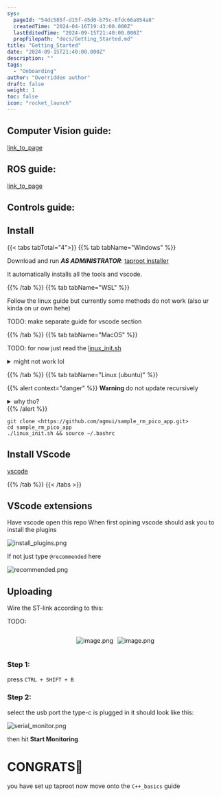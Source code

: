 ```yaml
---
sys:
  pageId: "54dc585f-d15f-45d0-b75c-8fdc66a854a8"
  createdTime: "2024-04-16T19:43:00.000Z"
  lastEditedTime: "2024-09-15T21:40:00.000Z"
  propFilepath: "docs/Getting_Started.md"
title: "Getting_Started"
date: "2024-09-15T21:40:00.000Z"
description: ""
tags:
  - "Onboarding"
author: "Overridden author"
draft: false
weight: 1
toc: false
icon: "rocket_launch"
---
```


## Computer Vision guide:

[link_to_page](86d45bc0-388b-4d26-8848-44f255f73d0e)

## ROS guide:

[link_to_page](3c76c1de-ec8f-46d6-8b0a-294005edc2d5)

## Controls guide:

## Install

{{< tabs tabTotal="4">}}
{{% tab tabName="Windows" %}}

Download and run _**AS ADMINISTRATOR**_: [taproot installer](https://github.com/Thornbots/TeachingFreshies/releases/tag/1.0)

It automatically installs all the tools and vscode.

{{% /tab %}}
{{% tab tabName="WSL" %}}

Follow the linux guide but currently some methods do not work (also ur kinda on ur own hehe)

TODO: make separate guide for vscode section

{{% /tab %}}
{{% tab tabName="MacOS" %}}

TODO: for now just read the [linux_init.sh](https://github.com/agmui/sample_rm_pico_app/blob/main/linux_init.sh)

<details>
<summary>might not work lol</summary>

`brew install libusb pkg-config`

Next install: [vscode](https://code.visualstudio.com/Download)

</details>

{{% /tab %}}
{{% tab tabName="Linux (ubuntu)" %}}

{{% alert context="danger" %}}
**Warning** do not update recursively
<details>
<summary>why tho?</summary>
There are some submodules that may go on for a while (like tinyusb) and I highly
recommend you don't need to get them.
If you want to see what submodules I update just look in `linux_init.sh`
</details>
{{% /alert %}}

```shell
git clone <https://github.com/agmui/sample_rm_pico_app.git>
cd sample_rm_pico_app
./linux_init.sh && source ~/.bashrc
```

## Install VScode

[vscode](https://code.visualstudio.com/Download)

{{% /tab %}}
{{< /tabs >}}

## VScode extensions

Have vscode open this repo
When first opining vscode should ask you to install the plugins

![install_plugins.png](https://prod-files-secure.s3.us-west-2.amazonaws.com/d518164a-d88e-44d1-a4ee-3adb3bd8bce0/89bd30f0-1825-4e77-867b-0a41ce370880/install_plugins.png?X-Amz-Algorithm=AWS4-HMAC-SHA256&X-Amz-Content-Sha256=UNSIGNED-PAYLOAD&X-Amz-Credential=ASIAZI2LB466633XFD3C%2F20250207%2Fus-west-2%2Fs3%2Faws4_request&X-Amz-Date=20250207T090754Z&X-Amz-Expires=3600&X-Amz-Security-Token=IQoJb3JpZ2luX2VjEFgaCXVzLXdlc3QtMiJIMEYCIQCrSlI2DnBQyfFLsJ%2B1O5mlQS8Sq0HxGeSw80XBLts7ywIhAPl5HUiBL9acNeEx%2FLd218IMDHNYsaDBUacWcD%2FyPMa6Kv8DCHEQABoMNjM3NDIzMTgzODA1IgwUnfqRPaais0FhrFUq3ANSd%2FQO7zHFhtJXeiytfyan0Y3%2FrmUFrv1um6AcC1mamAwLr9Qp6qlty9B%2FJ%2Bae4MZLTqHDy2rp%2Fg2G4gu8bEGZP891XvhJkIpd8muwxwY2yPlU45QdzgXZalHYggqfNpsiL9z8lmHDetflQCL0harxcnxpaJ%2BT6Co%2BsApIB3%2BrBqPORlp0BLQsdVezT4cNXkp8KxgjBf5xa2oPhSHQHirByithnlOgpJANQHztmebLUGSktDEED05SKoa0aTylvjmb0v18UR6AK5hCpyTTSY5IRyE%2BMoVVFYKNzGu4eY8pooFpAEqItfu5jbQEgCvqyfRUYqOA9IDe8Oy1dyYHmsETk9Cv%2Btfz6b%2F1fuzM01HgGoelulWpPzzuc7Xvm5d5hmcRu7n%2B5xBlM6cPImI%2BjTDxhD16%2BBUds2xHisSYLVLO1LJto4VO2pa02UW50OCZBZ%2Bf4Y4xB1IJfYhe%2FKNqOmjwpTYpi8jNvmnQzG29U%2F1Yxje%2BsjIDfxpq5AQYUF7DkFVWE0c927E5UkMhxqFUGsieU7sD9dzR14pWkuJx1tynbALdJnsrGYsNA7%2FM8O7esseytFEPbNXjcTJ4N89TmD1abM80mIIbSmBwmS%2B5Df6L%2Fz4lUh0BINpjM1pdNjDa%2Bpa9BjqkASPpjqx9mfwuzoed8FVioS83q%2F%2FBKMAkpW7upxcdh%2FHnSdrKYEU7GB%2B10QQRQU4YTcn%2FG6dTLp0bF8EXxOmTKi9cCaXRuSfLdaqTp92BfENc2YbQaJzFF9TbbsTnqyfq8aXfNTKtq3hLqxBNeHAs1yUcX4u1aqyE5o%2FSBuTt5cjdgdxXNGgBgnMFfAVF0bCATxzYz%2BhtRy0vybOe0ut2os981Igl&X-Amz-Signature=db4d28260d885265b3a387ab7e562cbd210014c66d010856872a0cfcd8817895&X-Amz-SignedHeaders=host&x-id=GetObject)

If not just type `@recommended` here  

![recommended.png](https://prod-files-secure.s3.us-west-2.amazonaws.com/d518164a-d88e-44d1-a4ee-3adb3bd8bce0/61e661e9-5d85-4dfc-be0d-8d2097a5e793/recommended.png?X-Amz-Algorithm=AWS4-HMAC-SHA256&X-Amz-Content-Sha256=UNSIGNED-PAYLOAD&X-Amz-Credential=ASIAZI2LB466633XFD3C%2F20250207%2Fus-west-2%2Fs3%2Faws4_request&X-Amz-Date=20250207T090754Z&X-Amz-Expires=3600&X-Amz-Security-Token=IQoJb3JpZ2luX2VjEFgaCXVzLXdlc3QtMiJIMEYCIQCrSlI2DnBQyfFLsJ%2B1O5mlQS8Sq0HxGeSw80XBLts7ywIhAPl5HUiBL9acNeEx%2FLd218IMDHNYsaDBUacWcD%2FyPMa6Kv8DCHEQABoMNjM3NDIzMTgzODA1IgwUnfqRPaais0FhrFUq3ANSd%2FQO7zHFhtJXeiytfyan0Y3%2FrmUFrv1um6AcC1mamAwLr9Qp6qlty9B%2FJ%2Bae4MZLTqHDy2rp%2Fg2G4gu8bEGZP891XvhJkIpd8muwxwY2yPlU45QdzgXZalHYggqfNpsiL9z8lmHDetflQCL0harxcnxpaJ%2BT6Co%2BsApIB3%2BrBqPORlp0BLQsdVezT4cNXkp8KxgjBf5xa2oPhSHQHirByithnlOgpJANQHztmebLUGSktDEED05SKoa0aTylvjmb0v18UR6AK5hCpyTTSY5IRyE%2BMoVVFYKNzGu4eY8pooFpAEqItfu5jbQEgCvqyfRUYqOA9IDe8Oy1dyYHmsETk9Cv%2Btfz6b%2F1fuzM01HgGoelulWpPzzuc7Xvm5d5hmcRu7n%2B5xBlM6cPImI%2BjTDxhD16%2BBUds2xHisSYLVLO1LJto4VO2pa02UW50OCZBZ%2Bf4Y4xB1IJfYhe%2FKNqOmjwpTYpi8jNvmnQzG29U%2F1Yxje%2BsjIDfxpq5AQYUF7DkFVWE0c927E5UkMhxqFUGsieU7sD9dzR14pWkuJx1tynbALdJnsrGYsNA7%2FM8O7esseytFEPbNXjcTJ4N89TmD1abM80mIIbSmBwmS%2B5Df6L%2Fz4lUh0BINpjM1pdNjDa%2Bpa9BjqkASPpjqx9mfwuzoed8FVioS83q%2F%2FBKMAkpW7upxcdh%2FHnSdrKYEU7GB%2B10QQRQU4YTcn%2FG6dTLp0bF8EXxOmTKi9cCaXRuSfLdaqTp92BfENc2YbQaJzFF9TbbsTnqyfq8aXfNTKtq3hLqxBNeHAs1yUcX4u1aqyE5o%2FSBuTt5cjdgdxXNGgBgnMFfAVF0bCATxzYz%2BhtRy0vybOe0ut2os981Igl&X-Amz-Signature=6589767d0562bbd00a2857b0b966416a647fdba4d74b78e63ad473869e7c2923&X-Amz-SignedHeaders=host&x-id=GetObject)

## Uploading

Wire the ST-link according to this:

TODO:

<div style="display: flex;flex-direction: row; column-gap:10px; max-width: 630px;justify-content: center;">
<div>

![image.png](https://prod-files-secure.s3.us-west-2.amazonaws.com/d518164a-d88e-44d1-a4ee-3adb3bd8bce0/210ecb78-1116-4d7b-b9b7-2292f66fa2c2/image.png?X-Amz-Algorithm=AWS4-HMAC-SHA256&X-Amz-Content-Sha256=UNSIGNED-PAYLOAD&X-Amz-Credential=ASIAZI2LB466U52WVVTI%2F20250207%2Fus-west-2%2Fs3%2Faws4_request&X-Amz-Date=20250207T090756Z&X-Amz-Expires=3600&X-Amz-Security-Token=IQoJb3JpZ2luX2VjEFgaCXVzLXdlc3QtMiJGMEQCIGO5mEE4LKUxrBLPzno7xZcM2eN4rQD9qnCndLbYjMDJAiBS5vrL5Uz2AX8gHRP8ohAJvwqcf%2Bd4iF7MCAA4%2Bv%2F6Kyr%2FAwhxEAAaDDYzNzQyMzE4MzgwNSIMrp50hxv2sPFo0cmGKtwD3y3oiHtZtXFr4fGqTMtrDI9v8Pp2TDiOOmaOgCSsfPglkWGtlaGgf6iurpjCQ99n3WpRTSUAzFsQc3k%2FSWx9xIn3oU1E6R7p15l52wtFae6rz%2FfRjTduS0E6spnVYT4LaKWN4HJ4rHQ6ePRo1d4YwrZyxhajPVrfF8ZUJYS8NR%2B5tD%2FdPK62%2FQ2kD2nzSiPo7MBY1dyLZ1OXGJvSM7gEzOcz7CHMiH6%2BEblCXAqOku%2FtWsBs%2F%2B4sH7VkyZEO4kSgFRR9O02yV0k%2F6pP8N2x4fNqRYbqalK2XzXM%2FkbeMZ3VwXdr%2BEarIbdr2gDLjw%2BmxoexqbX6DMCTLI2zVFfo0UjzKaP6ueXMEuEH0q41995aDavGJ8Op2vL8E%2FQCRFNi2188QPdXmQKPFLEp1loY3w2PbUZT6gXWeeodq6UHXolrLlK3klBJfXoAPUPjiey6mXzV%2FtRUoQsrC%2BpcHi3KAl5m3x6QKE3tmqQINMuLhQlpwWt0LZywBWIWTfXXBykMPSENfZfyDA2JIFi2wUgPBCwtJgoEBYMRFpH1x6HT6HN311s6kIlQoj2fXovk5QpPRbXQANVGHaWdoHUXM8g68LlnZnfgqVm3tTbRlipoBCMRvk0%2FBE2%2BXL%2FfdXFgwgPyWvQY6pgFvQdBkOi25suH%2F3hB62Tx4XklYphxoX0%2FnLfEEoPJfGGFx%2B3SG2CQIvsjvkOiy1w43Ozg%2FWVt4MqtKhKChNxyeoRG7uYP84YyMIjHgolHpbV3QwR9eWkxqQLIAmuBeIyEaEu2II6%2BJmOr6fms8awGA713mFwo0rSaS9gaLh1ARzghuBtEtIqfjGBDBGShuSd7KtfNUQyWmFWLgNQrMm67qisWcKKdP&X-Amz-Signature=3b4fa9ee6d64fda403976efea0b738ee9550b10f09f34b2ff670965feb78fa34&X-Amz-SignedHeaders=host&x-id=GetObject)

</div>
<div>

![image.png](https://prod-files-secure.s3.us-west-2.amazonaws.com/d518164a-d88e-44d1-a4ee-3adb3bd8bce0/33a0fd0f-8ca6-4a86-8e09-26e95ded1fff/image.png?X-Amz-Algorithm=AWS4-HMAC-SHA256&X-Amz-Content-Sha256=UNSIGNED-PAYLOAD&X-Amz-Credential=ASIAZI2LB4667QDKHXZB%2F20250207%2Fus-west-2%2Fs3%2Faws4_request&X-Amz-Date=20250207T090801Z&X-Amz-Expires=3600&X-Amz-Security-Token=IQoJb3JpZ2luX2VjEFgaCXVzLXdlc3QtMiJHMEUCIHwstDmGy%2BJqZ0bHVFawRXt4SnP4vrE9WOzK9bW85yA6AiEArZ9XChJlNcBaYL0%2BvXnaaGE39mqwIeCZ9su%2ByuJsUSYq%2FwMIcRAAGgw2Mzc0MjMxODM4MDUiDFYotHbyzOp0TiYFCircAzTOobGQUppkpQgFU9Lf74UjmKw1ea9rJxzPDf2ZF%2Fme%2BDaddRAcHQwkZ5WlMsHXl6IpQDILeUY5%2FN9T7mHlbAfWRSzE8wFx%2Fm24%2F28Dvxy52Yt4Gt7EXaqbETuQqVP%2FWQNUSZExFGhK33wcepHpV4ie8Sy8wWnhNvG8czqPVHpnpzldgQfLhN2RVmhOR285pUa9b6PH7dWT06xC4fnUMMwNrVWyjRu4W01sbfXcfzBuaA9ioAhFKJRM3tfG7L3SnTJugx%2F15ygCzSKvKMy%2BpTCtFsp9qk48hdvfXVweQo2rAx5fWVoLm0c3WWNdqC8KFwlT45qhghmV6sv3Xj2j0hMOOHAyUnLYNpf2QFXx58FDQyuibDlcdd%2BmRnuzaAxxRYGvlzanhOwDfbr%2BRK%2BP9UZnPwUCeamgINn38OyG9cLf9RJeqek8i7vPQo%2FUrlcG8JKNYAxdjERa0W3cuTBvAYR09pYden8tklwuMZLPFSyIFxDFvEI1eBw%2FsrPTeWFbBf2f6LlZNzV5ciGq5KZOTSHMlbMcpXXJ0VERKurwrLItnzwQwvIjYj9%2Bmw95PfbCEA6lmTgg1XDov9pElcooYDZDHMiExfnZ%2FhS4ujjdUzS49E%2BIH%2Fv8ktBSh6WTMNT6lr0GOqUBy9fHY4WTD8YlfeZ9ax984fKcXTLVMLdjfjaYhNcF677kqLbORtJyJj7G8ilzJYsESlXZ9VWzmxfcwsXX9f%2BFjK7zmfQcZ99Jkk9%2BQjARjBgV8yzumg2LQI%2BAMiy5NUIaNt63Le8n%2B6QYfhnQ4GGP%2FwwOnz4P6uVH%2FcvEwTeocx6sBgei7NOgYfWwD7g1KSFZfQBn%2BkwEBNDorlGz%2FaVrH%2FhUFYRn&X-Amz-Signature=f710010da5d16c49c3b3f4e0cf45b5e093f4007b2bcb289dd2801e30925da19a&X-Amz-SignedHeaders=host&x-id=GetObject)

</div>
</div>

### Step 1:

press `CTRL + SHIFT + B`

### Step 2:

select the usb port the type-c is plugged in it should look like this:

![serial_monitor.png](https://prod-files-secure.s3.us-west-2.amazonaws.com/d518164a-d88e-44d1-a4ee-3adb3bd8bce0/f03f4774-05d4-4393-b6a0-d5efb6d315ab/serial_monitor.png?X-Amz-Algorithm=AWS4-HMAC-SHA256&X-Amz-Content-Sha256=UNSIGNED-PAYLOAD&X-Amz-Credential=ASIAZI2LB466633XFD3C%2F20250207%2Fus-west-2%2Fs3%2Faws4_request&X-Amz-Date=20250207T090754Z&X-Amz-Expires=3600&X-Amz-Security-Token=IQoJb3JpZ2luX2VjEFgaCXVzLXdlc3QtMiJIMEYCIQCrSlI2DnBQyfFLsJ%2B1O5mlQS8Sq0HxGeSw80XBLts7ywIhAPl5HUiBL9acNeEx%2FLd218IMDHNYsaDBUacWcD%2FyPMa6Kv8DCHEQABoMNjM3NDIzMTgzODA1IgwUnfqRPaais0FhrFUq3ANSd%2FQO7zHFhtJXeiytfyan0Y3%2FrmUFrv1um6AcC1mamAwLr9Qp6qlty9B%2FJ%2Bae4MZLTqHDy2rp%2Fg2G4gu8bEGZP891XvhJkIpd8muwxwY2yPlU45QdzgXZalHYggqfNpsiL9z8lmHDetflQCL0harxcnxpaJ%2BT6Co%2BsApIB3%2BrBqPORlp0BLQsdVezT4cNXkp8KxgjBf5xa2oPhSHQHirByithnlOgpJANQHztmebLUGSktDEED05SKoa0aTylvjmb0v18UR6AK5hCpyTTSY5IRyE%2BMoVVFYKNzGu4eY8pooFpAEqItfu5jbQEgCvqyfRUYqOA9IDe8Oy1dyYHmsETk9Cv%2Btfz6b%2F1fuzM01HgGoelulWpPzzuc7Xvm5d5hmcRu7n%2B5xBlM6cPImI%2BjTDxhD16%2BBUds2xHisSYLVLO1LJto4VO2pa02UW50OCZBZ%2Bf4Y4xB1IJfYhe%2FKNqOmjwpTYpi8jNvmnQzG29U%2F1Yxje%2BsjIDfxpq5AQYUF7DkFVWE0c927E5UkMhxqFUGsieU7sD9dzR14pWkuJx1tynbALdJnsrGYsNA7%2FM8O7esseytFEPbNXjcTJ4N89TmD1abM80mIIbSmBwmS%2B5Df6L%2Fz4lUh0BINpjM1pdNjDa%2Bpa9BjqkASPpjqx9mfwuzoed8FVioS83q%2F%2FBKMAkpW7upxcdh%2FHnSdrKYEU7GB%2B10QQRQU4YTcn%2FG6dTLp0bF8EXxOmTKi9cCaXRuSfLdaqTp92BfENc2YbQaJzFF9TbbsTnqyfq8aXfNTKtq3hLqxBNeHAs1yUcX4u1aqyE5o%2FSBuTt5cjdgdxXNGgBgnMFfAVF0bCATxzYz%2BhtRy0vybOe0ut2os981Igl&X-Amz-Signature=4204e86d7ccd4a1c6d67bafb2aa0dd767735f0255fdc103e3f3bef578830fca4&X-Amz-SignedHeaders=host&x-id=GetObject)

then hit **Start Monitoring**

# CONGRATS🎉

you have set up taproot now move onto the `C++_basics` guide
